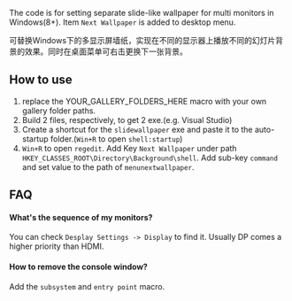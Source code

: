 The code is for setting separate slide-like wallpaper for multi monitors in Windows(8+). Item `Next Wallpaper` is added to desktop menu.

可替换Windows下的多显示屏墙纸，实现在不同的显示器上播放不同的幻灯片背景的效果。同时在桌面菜单可右击更换下一张背景。

## How to use

1. replace the YOUR_GALLERY_FOLDERS_HERE macro with your own gallery folder paths.
2. Build 2 files, respectively, to get 2 exe.(e.g. Visual Studio)
3. Create a shortcut for the `slidewallpaper` exe and paste it to the auto-startup folder.(`Win+R` to open `shell:startup`)
4. `Win+R` to open `regedit`. Add Key `Next Wallpaper` under path `HKEY_CLASSES_ROOT\Directory\Background\shell`. Add sub-key `command` and set value to the path of `menunextwallpaper`.

## FAQ

#### What's the sequence of my monitors?

You can check `Desplay Settings -> Display` to find it. Usually DP comes a higher priority than HDMI.

#### How to remove the console window?

Add the `subsystem` and `entry point` macro.